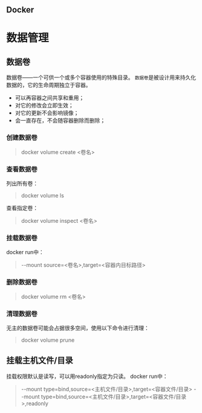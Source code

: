
Docker
---

# 数据管理

## 数据卷
数据卷——一个可供一个或多个容器使用的特殊目录。
`数据卷`是被设计用来持久化数据的，它的生命周期独立于容器。
* 可以再容器之间共享和重用；
* 对它的修改会立即生效；
* 对它的更新不会影响镜像；
* 会一直存在，不会随容器删除而删除；

### 创建数据卷
> docker volume create <卷名>

### 查看数据卷
列出所有卷：
> docker volume ls

查看指定卷：
> docker volume inspect <卷名>

### 挂载数据卷
docker run中：
> --mount source=<卷名>,target=<容器内目标路径>

### 删除数据卷
> docker volume rm <卷名>

### 清理数据卷
无主的数据卷可能会占据很多空间，使用以下命令进行清理：
> docker volume prune

## 挂载主机文件/目录
挂载权限默认是读写，可以用readonly指定为只读。
docker run中：
> --mount type=bind,source=<主机文件/目录>,target=<容器文件/目录>
> --mount type=bind,source=<主机文件/目录>,target=<容器文件/目录>,readonly